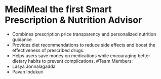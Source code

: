 # MediMeal the first Smart Prescription & Nutrition Advisor
- Combines prescription price transparency and personalized nutrition guidance
- Provides diet recommendations to reduce side effects and boost the effectiveness of prescribed drugs.
- Helps users save money on medications while encouraging better dietary habits to prevent complications.
#Team Members:
- Lasya Jonnalagadda
- Pavan Indukuri

